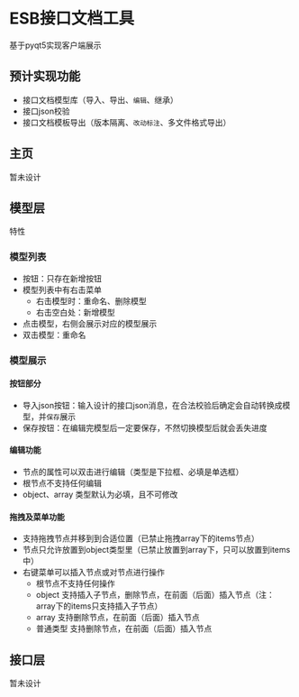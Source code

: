 # ESB接口文档工具  
基于pyqt5实现客户端展示  

## 预计实现功能  
- 接口文档模型库（导入、导出、`编辑`、继承）
- 接口json校验
- 接口文档模板导出（版本隔离、`改动标注`、多文件格式导出） 


## 主页
暂未设计


## 模型层
特性  
### 模型列表
- 按钮：只存在新增按钮
- 模型列表中有右击菜单
  - 右击模型时：重命名、删除模型
  - 右击空白处：新增模型
- 点击模型，右侧会展示对应的模型展示
- 双击模型：重命名

### 模型展示
#### 按钮部分
- 导入json按钮：输入设计的接口json消息，在合法校验后确定会自动转换成模型，并`保存`展示
- 保存按钮：在编辑完模型后一定要保存，不然切换模型后就会丢失进度
#### 编辑功能
- 节点的属性可以双击进行编辑（类型是下拉框、必填是单选框）
- 根节点不支持任何编辑
- object、array 类型默认为必填，且不可修改

#### 拖拽及菜单功能
- 支持拖拽节点并移到到合适位置（已禁止拖拽array下的items节点）
- 节点只允许放置到object类型里（已禁止放置到array下，只可以放置到items中）
- 右键菜单可以插入节点或对节点进行操作
  - 根节点不支持任何操作
  - object 支持插入子节点，删除节点，在前面（后面）插入节点（注：array下的items只支持插入子节点）
  - array 支持删除节点，在前面（后面）插入节点
  - 普通类型 支持删除节点，在前面（后面）插入节点




## 接口层
暂未设计